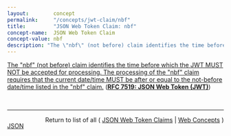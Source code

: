 ```yaml
---
layout:        concept
permalink:     "/concepts/jwt-claim/nbf"
title:         "JSON Web Token Claim: nbf"
concept-name:  JSON Web Token Claim
concept-value: nbf
description: "The \"nbf\" (not before) claim identifies the time before which the JWT MUST NOT be accepted for processing. The processing of the \"nbf\" claim requires that the current date/time MUST be after or equal to the not-before date/time listed in the \"nbf\" claim."
---
```


[The "nbf" (not before) claim identifies the time before which the JWT MUST NOT be accepted for processing. The processing of the "nbf" claim requires that the current date/time MUST be after or equal to the not-before date/time listed in the "nbf" claim.](http://tools.ietf.org/html/rfc7519#section-4.1.5 "Read documentation for JSON Web Token Claim &#34;nbf&#34;") (**[RFC 7519: JSON Web Token (JWT)](/specs/IETF/RFC/7519 "JSON Web Token (JWT) is a compact, URL-safe means of representing claims to be transferred between two parties. The claims in a JWT are encoded as a JSON object that is used as the payload of a JSON Web Signature (JWS) structure or as the plaintext of a JSON Web Encryption (JWE) structure, enabling the claims to be digitally signed or integrity protected with a Message Authentication Code (MAC) and/or encrypted.")**)

<br/>
<hr/>

<p style="float : left"><a href="./nbf.json" title="JSON representing this particular Web Concept value">JSON</a></p>
<p style="text-align: right">Return to list of all ( <a href="../jwt-claim/">JSON Web Token Claims</a> | <a href="../">Web Concepts</a> )</p>
